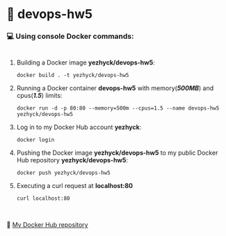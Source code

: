 # 🐳 devops-hw5

### 💻 Using console Docker commands: <br><br>

1. Building a Docker image **yezhyck/devops-hw5**:

    ```
    docker build . -t yezhyck/devops-hw5
    ```

2. Running a Docker container **devops-hw5** with memory(***500MB***) and cpus(***1.5***) limits:

    ```
    docker run -d -p 80:80 --memory=500m --cpus=1.5 --name devops-hw5 yezhyck/devops-hw5
    ```

3. Log in to my Docker Hub account **yezhyck**:

    ```
    docker login
    ```

4. Pushing the Docker image **yezhyck/devops-hw5** to my public Docker Hub repository **yezhyck/devops-hw5**:

    ```
    docker push yezhyck/devops-hw5
    ```
5. Executing a curl request at **localhost:80**
    ```
    curl localhost:80
    ```

<br>

🔗 [My Docker Hub repository](https://hub.docker.com/repository/docker/yezhyck/devops-hw5)